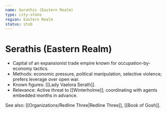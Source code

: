 ```yaml
---
name: Serathis (Eastern Realm)
type: city-state
region: Eastern Realm
status: stub
---
```


# Serathis (Eastern Realm)

- Capital of an expansionist trade empire known for occupation-by-economy tactics.
- Methods: economic pressure, political manipulation, selective violence; prefers leverage over open war.
- Known figures: [[Lady Vaelora Serath]].
- Relevance: Active threat to [[Winterholme]]; coordinating with agents embedded months in advance.

See also: [[Organizations/Redline Three|Redline Three]], [[Book of Gosh]].
